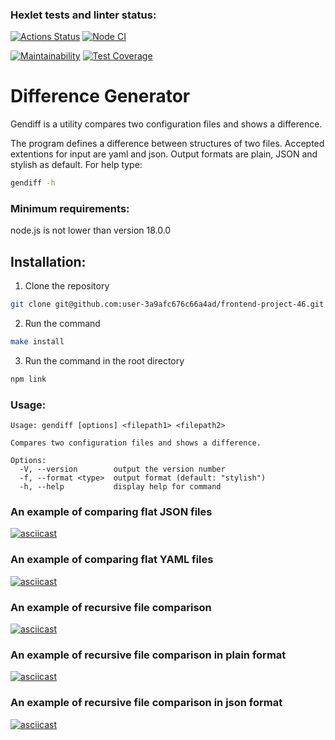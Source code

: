 ### Hexlet tests and linter status:

[![Actions Status](https://github.com/user-3a9afc676c66a4ad/frontend-project-46/actions/workflows/hexlet-check.yml/badge.svg)](https://github.com/user-3a9afc676c66a4ad/frontend-project-46/actions) [![Node CI](https://github.com/user-3a9afc676c66a4ad/frontend-project-46/actions/workflows/nodeJS.yml/badge.svg)](https://github.com/user-3a9afc676c66a4ad/frontend-project-46/actions/workflows/nodeJS.yml)

[![Maintainability](https://api.codeclimate.com/v1/badges/2e154e650e8bbd4d6246/maintainability)](https://codeclimate.com/github/user-3a9afc676c66a4ad/frontend-project-46/maintainability) [![Test Coverage](https://api.codeclimate.com/v1/badges/2e154e650e8bbd4d6246/test_coverage)](https://codeclimate.com/github/user-3a9afc676c66a4ad/frontend-project-46/test_coverage)

# Difference Generator

Gendiff is a utility compares two configuration files and shows a difference.

The program defines a difference between structures of two files. Accepted extentions for input are yaml and json. Output formats are plain, JSON and stylish as default. For help type:

```bash
gendiff -h
```

### Minimum requirements:

node.js is not lower than version 18.0.0

## Installation:

1. Clone the repository

```bash
git clone git@github.com:user-3a9afc676c66a4ad/frontend-project-46.git
```

2. Run the command

```bash
make install
```

3. Run the command in the root directory

```bash
npm link
```

### Usage:

```
Usage: gendiff [options] <filepath1> <filepath2>

Compares two configuration files and shows a difference.

Options:
  -V, --version        output the version number
  -f, --format <type>  output format (default: "stylish")
  -h, --help           display help for command
```

### An example of comparing flat JSON files

[![asciicast](https://asciinema.org/a/O8cj1V2oeyld9pTz76eKsxLTm.svg)](https://asciinema.org/a/O8cj1V2oeyld9pTz76eKsxLTm)

### An example of comparing flat YAML files

[![asciicast](https://asciinema.org/a/lq53UtuGPrOAQmhPTg42mgPAp.svg)](https://asciinema.org/a/lq53UtuGPrOAQmhPTg42mgPAp)

### An example of recursive file comparison

[![asciicast](https://asciinema.org/a/IWJTIx60eT70JOWoRqJkj5Q5Z.svg)](https://asciinema.org/a/IWJTIx60eT70JOWoRqJkj5Q5Z)

### An example of recursive file comparison in plain format

[![asciicast](https://asciinema.org/a/O8ZrJp63yAocmzMtspxe4EKSF.svg)](https://asciinema.org/a/O8ZrJp63yAocmzMtspxe4EKSF)

### An example of recursive file comparison in json format

[![asciicast](https://asciinema.org/a/BTrlPHGjbyFoOQizTIzGwbwl0.svg)](https://asciinema.org/a/BTrlPHGjbyFoOQizTIzGwbwl0)
